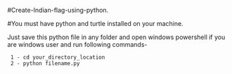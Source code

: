#Create-Indian-flag-using-python.


#You must have python and turtle installed on your machine.


Just save this python file in any folder and open windows powershell if you are windows user and run following commands-
     
     1 - cd your_directory_location
     2 - python filename.py
